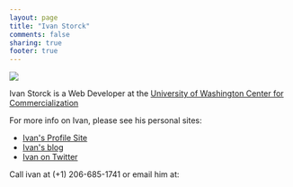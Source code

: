 ```yaml
---
layout: page
title: "Ivan Storck"
comments: false
sharing: true
footer: true
---
```


<div id="photo">
<img
src="http://farm2.staticflickr.com/1323/1434829015_4f09bce86a_m.jpg">
</div>


Ivan Storck is a Web Developer at the [University of Washington Center
for Commercialization](http://depts.washington.edu/uwc4c)

For more info on Ivan, please see his personal sites:

* [Ivan's Profile Site](http://ivanoats.com)
* [Ivan's blog](http://ivanenviroman.com)
* [Ivan on Twitter](http://twitter.com/ivanoats)

Call ivan at (+1) 206-685-1741 or email him at: 
<script type="text/javascript">document.write(
"vinabngf@hj.rqh".replace(/[a-zA-Z]/g, function(c){
return String.fromCharCode((c <= "Z" ? 90 : 122) >=
(c = c.charCodeAt(0) + 13) ? c : c - 26);}));</script> 
